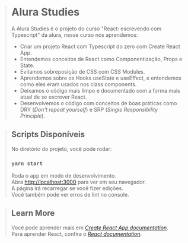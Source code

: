 > # Alura Studies
> A Alura Studies é o projeto do curso "React: escrevendo com Typescript" da alura, nesse curso nós aprendemos:
> - Criar um projeto React com Typescript do zero com Create React App.
> - Entendemos conceitos de React como Componentização, Props e State.
> - Evitamos sobreposição de CSS com CSS Modules.
> - Aprendemos sobre os Hooks useState e useEffect, e entendemos como eles eram usados nos class components.
> - Deixamos o código mais limpo e documentado com a forma mais atual de se escrever React.
> - Desenvolvemos o código com conceitos de boas práticas como DRY (<em>Don't repeat yourself</em>) e SRP (<em>Single Responsibility Principle</em>).

> ## Scripts Disponíveis
> No diretório do projeto, você pode rodar:
> 
> ### `yarn start`
> Roda o app em modo de desenvolvimento.\
> Abra [http://localhost:3000](http://localhost:3000) para ver em seu navegador.\
> A página irá recarregar se você fizer edições.\
> Você também pode ver erros de lint no console.

> ## Learn More
> Você pode aprender mais em [<em>Create React App documentation</em>](https://facebook.github.io/create-react-app/docs/getting-started).\
> Para aprender React, confira o [<em>React documentation</em>](https://reactjs.org/).

